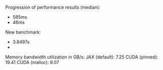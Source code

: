 Progression of performance results (median):

* 585ms
* 46ms


New benchmark:

* 3.8497s
* 


Memory bandwidth utilization in GB/s:
JAX (default): 7.25
CUDA (pinned): 19.41
CUDA (malloc): 9.07